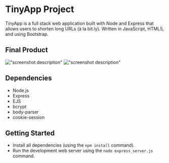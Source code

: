 # TinyApp Project

TinyApp is a full stack web application built with Node and Express that allows users to shorten long URLs (à la bit.ly). Written in JavaScript, HTML5, and using Bootstrap.

## Final Product

!["screenshot description"](#)
!["screenshot description"](#)

## Dependencies

- Node.js
- Express
- EJS
- bcrypt
- body-parser
- cookie-session

## Getting Started

- Install all dependencies (using the `npm install` command).
- Run the development web server using the `node express_server.js` command.